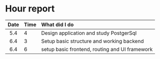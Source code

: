 # Hour report  

|Date|Time|What did I do|  
| :----:|:-----| :-----|
|5.4| 4| Design application and study PostgerSql|
|6.4| 3 | Setup basic structure and working backend|  
|6.4| 6 | setup basic frontend, routing and UI framework|  

